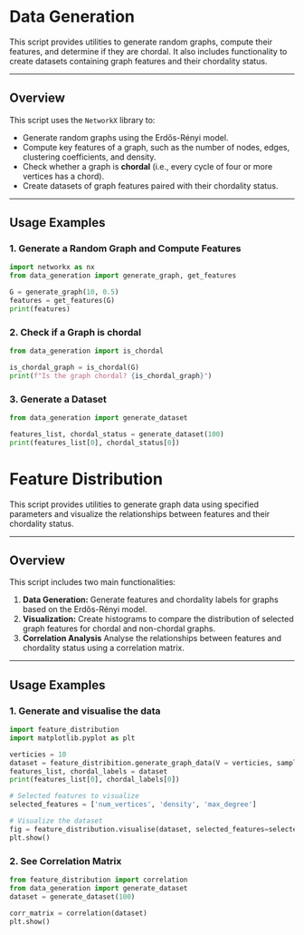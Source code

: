 # Data Generation

This script provides utilities to generate random graphs, compute their features, and determine if they are chordal. It also includes functionality to create datasets containing graph features and their chordality status.

---

## Overview

This script uses the `NetworkX` library to:
- Generate random graphs using the Erdős-Rényi model.
- Compute key features of a graph, such as the number of nodes, edges, clustering coefficients, and density.
- Check whether a graph is **chordal** (i.e., every cycle of four or more vertices has a chord).
- Create datasets of graph features paired with their chordality status.

---

## Usage Examples

### 1. Generate a Random Graph and Compute Features

```python
import networkx as nx
from data_generation import generate_graph, get_features

G = generate_graph(10, 0.5)
features = get_features(G)
print(features)
```

### 2. Check if a Graph is chordal
```python
from data_generation import is_chordal

is_chordal_graph = is_chordal(G)
print(f"Is the graph chordal? {is_chordal_graph}")
```

### 3. Generate a Dataset
```python
from data_generation import generate_dataset

features_list, chordal_status = generate_dataset(100)
print(features_list[0], chordal_status[0])
```

# Feature Distribution

This script provides utilities to generate graph data using specified parameters and visualize the relationships between features and their chordality status.

---

## Overview

This script includes two main functionalities:
1. **Data Generation:** Generate features and chordality labels for graphs based on the Erdős-Rényi model.
2. **Visualization:** Create histograms to compare the distribution of selected graph features for chordal and non-chordal graphs.
3. **Correlation Analysis** Analyse the relationships between features and chordality status using a correlation matrix.

---

## Usage Examples

### 1. Generate and visualise the data

```python
import feature_distribution
import matplotlib.pyplot as plt

verticies = 10
dataset = feature_distribition.generate_graph_data(V = verticies, samples=1000)
features_list, chordal_labels = dataset
print(features_list[0], chordal_labels[0])

# Selected features to visualize
selected_features = ['num_vertices', 'density', 'max_degree']

# Visualize the dataset
fig = feature_distribution.visualise(dataset, selected_features=selected_features)
plt.show()
```

### 2. See Correlation Matrix
```python
from feature_distribution import correlation
from data_generation import generate_dataset
dataset = generate_dataset(100)

corr_matrix = correlation(dataset)
plt.show()
```
